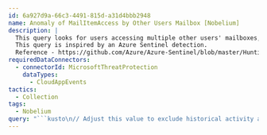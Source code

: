 ```yaml
---
id: 6a927d9a-66c3-4491-815d-a31d4bbb2948
name: Anomaly of MailItemAccess by Other Users Mailbox [Nobelium]
description: |
  This query looks for users accessing multiple other users' mailboxes, or accessing multiple folders in another user's mailbox.
  This query is inspired by an Azure Sentinel detection.
  Reference - https://github.com/Azure/Azure-Sentinel/blob/master/Hunting%20Queries/OfficeActivity/AnomolousUserAccessingOtherUsersMailbox.yaml
requiredDataConnectors:
  - connectorId: MicrosoftThreatProtection
    dataTypes:
      - CloudAppEvents
tactics:
  - Collection
tags:
  - Nobelium
query: "```kusto\n// Adjust this value to exclude historical activity as known good\nlet LookBack = 30d;\n// Adjust this value to change hunting timeframe\nlet TimeFrame = 14d;\n// Adjust this value to alter how many mailbox (other than their own) a user needs to access before being included in results\nlet UserThreshold = 1;\n// Adjust this value to alter how many mailbox folders in other's email accounts a users needs to access before being included in results.\nlet FolderThreshold = 5;\nlet relevantMailItems = materialize (\n    CloudAppEvents\n    | where Timestamp > ago(LookBack)\n    | where ActionType == \"MailItemsAccessed\"\n    | where RawEventData['ResultStatus'] == \"Succeeded\"\n    | extend UserId = tostring(RawEventData['UserId'])\n    | extend MailboxOwnerUPN = tostring(RawEventData['MailboxOwnerUPN'])\n    | where tolower(UserId) != tolower(MailboxOwnerUPN)\n    | extend Folders = RawEventData['Folders']\n    | where isnotempty(Folders)\n    | mv-expand parse_json(Folders)\n    | extend foldersPath = tostring(Folders.Path)  \n    | where isnotempty(foldersPath)\n    | extend ClientInfoString = RawEventData['ClientInfoString']\n    | extend MailBoxGuid = RawEventData['MailboxGuid']\n    | extend ClientIP = iif(IPAddress startswith \"[\", extract(\"\\\\[([^\\\\]]*)\", 1, IPAddress), IPAddress)\n    | project Timestamp, ClientIP, UserId, MailboxOwnerUPN, tostring(ClientInfoString), foldersPath, tostring(MailBoxGuid)    \n);\nlet relevantMailItemsBaseLine = \n    relevantMailItems\n    | where Timestamp between(ago(LookBack) ..  ago(TimeFrame))    \n    | distinct MailboxOwnerUPN, UserId;\nlet relevantMailItemsHunting = \n    relevantMailItems\n    | where Timestamp between(ago(TimeFrame) .. now())\n    | distinct ClientIP, UserId, MailboxOwnerUPN, ClientInfoString, foldersPath, MailBoxGuid; \nrelevantMailItemsBaseLine \n    | join kind=rightanti relevantMailItemsHunting\n    on MailboxOwnerUPN, UserId\n    | summarize FolderCount = dcount(tostring(foldersPath)),\n                UserCount = dcount(MailBoxGuid),\n                foldersPathSet = make_set(foldersPath),\n                ClientInfoStringSet = make_set(ClientInfoString), \n                ClientIPSet = make_set(ClientIP),\n                MailBoxGuidSet = make_set(MailBoxGuid),\n                MailboxOwnerUPNSet = make_set(MailboxOwnerUPN)\n            by UserId\n    | where UserCount > UserThreshold or FolderCount > FolderThreshold\n    | extend Reason = case( \n                            UserCount > UserThreshold and FolderCount > FolderThreshold, \"Both User and Folder Threshold Exceeded\",\n                            FolderCount > FolderThreshold and UserCount < UserThreshold, \"Folder Count Threshold Exceeded\",\n                            \"User Threshold Exceeded\"\n                            )\n    | sort by UserCount desc\n```"
---
```


